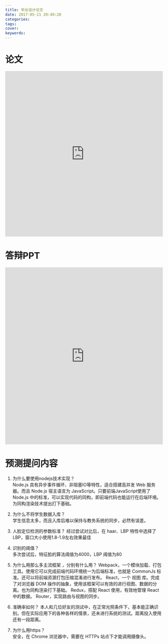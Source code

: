 ```yaml
---
title: 毕业设计论文
date: 2017-05-21 20:49:28
categories:
tags:
cover:
keywords:
---
```


# 论文

<iframe src='https://onedrive.live.com/embed?cid=504C09FB756BF590&resid=504C09FB756BF590%21117&authkey=ALJ9960n5jOLYV4&em=2&wdStartOn=1' width='100%' height='528px' frameborder='0'>这是嵌入 <a target='_blank' href='https://office.com'>Microsoft Office</a> 文档，由 <a target='_blank' href='https://office.com/webapps'>Office Online</a> 支持。</iframe>

# 答辩PPT

<iframe src='https://onedrive.live.com/embed?cid=504C09FB756BF590&resid=504C09FB756BF590%21122&authkey=AFPmBCyYhTGkmqw&em=2&wdAr=1.7777777777777777' width='100%' height='565px' frameborder='0'>这是嵌入 <a target='_blank' href='https://office.com'>Microsoft Office</a> 演示文稿，由 <a target='_blank' href='https://office.com/webapps'>Office Online</a> 支持。</iframe>

# 预测提问内容

1. 为什么要使用nodejs技术实现？  
Node.js 具有异步事件循环、非阻塞IO等特性，适合搭建高并发 Web 服务器。而且 Node.js 宿主语言为 JavaScript。只要前端JavaScript使用了 Node.js 中的标准，可以实现代码的同构，即前端代码也能运行在后端环境。为同构渲染技术提出打下基础。

2. 为什么不将学生数据入库？  
学生信息太多，而且入库后难以保持与教务系统的同步，必然有误差。

3. 人脸定位检测的参数标准？
经过尝试对比后，在 haar、LBP 特性中选择了 LBP，窗口大小使用1.8-1.9左右效果最佳 

4. 识别的阈值？  
多次尝试后，特征脸的算法阈值为4000，LBP 阈值为80

5. 为什么用那么多主流框架 ，分别有什么用？ 
Webpack，一个模块加载、打包工具。使用它可以完成前端代码环境统一为后端标准，也就是 CommonJs 标准。还可以将前端资源打包压缩混淆进行发布。
React，一个 视图 库。完成了对浏览器 DOM 操作的抽象，使用该框架可以有效的进行视图、数据的分离。也为同构渲染打下基础。
Redux，搭配 React 使用，有效地管理 React 中的数据。
Router，实现路由与视图的同步。

6. 准确率如何？
本人和几位好友的测试中，在正常光照条件下，基本能正确识别。但在实际应用下的各种各样的情景，还未进行系统的测试。距离投入使用还有一段距离。

7. 为什么用https？   
安全，在 Chrome 浏览器中，需要在 HTTPs 站点下才能调用摄像头。


